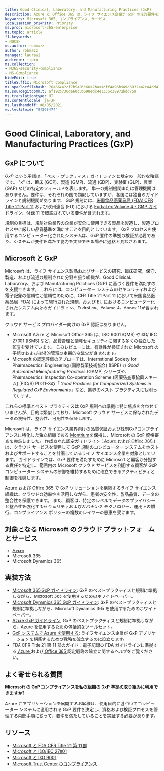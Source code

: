 ```yaml
---
title: Good Clinical, Laboratory, and Manufacturing Practices (GxP)
description: Azure と Office 365 は、ライフ サイエンス企業が GxP の法的要件を満たすのに役立ちます。
keywords: Microsoft 365、コンプライアンス、サービス
localization_priority: Priority
ms.prod: microsoft-365-enterprise
ms.topic: article
f1.keywords:
- NOCSH
ms.author: robmazz
author: robmazz
manager: laurawi
audience: itpro
ms.collection:
- M365-security-compliance
- MS-Compliance
hideEdit: true
titleSuffix: Microsoft Compliance
ms.openlocfilehash: 76a66ea2cf7b5483c68a2baa0cff4e96b949d3932aa7ca4dd41209ff0cc363ac
ms.sourcegitcommit: af1925730de60c3b698edc4e1355c38972bdd759
ms.translationtype: HT
ms.contentlocale: ja-JP
ms.lasthandoff: 08/05/2021
ms.locfileid: "54293474"
---
```

# <a name="good-clinical-laboratory-and-manufacturing-practices-gxp"></a>Good Clinical, Laboratory, and Manufacturing Practices (GxP)

## <a name="about-gxp"></a>GxP について

*GxP* という用語は、「ベスト プラクティス」ガイドラインと規定の一般的な略語です。 "x" は、臨床 (GCP)、製造 (GMP)、流通 (GDP)、実験室 (GLP)、農業 (GAP) などの特定のフィールドを表します。 単一の規制機関または管理機関はありません。要件は、それぞれの国で類似していますが、各国には独自のガイドラインと規制機関があります。 GxP 規制には、[米国食品医薬品局 (FDA) CFR Title 21 Part 11](https://aka.ms/FDA-CFR) および欧州連合 (EU) における [EudraLex Volume 4 - GMP ガイドライン、付録 11](https://ec.europa.eu/health/documents/eudralex/vol-4_en) で概説されている要件が含まれます。

規制の目標は、規制対象業界の企業が安全に使用できる製品を製造し、製造プロセス中に厳しい品質基準を満たすことを目的としています。 GxP プロセスを使用するコンピューター化されたシステムは、GxP 要件の準拠の検証が必要であり、システムが要件を満たす能力を実証できる場合に適格と見なされます。

## <a name="microsoft-and-gxp"></a>Microsoft と GxP

Microsoft は、ライフ サイエンス製品およびサービスの研究、臨床研究、保守、製造、および流通の規制された分野を扱う組織が、Good Clinical、Laboratory、および Manufacturing Practices (GxP) に基づく要件を満たすのを支援できます。 これらには、コンピューター システムのセキュリティおよび電子記録の信頼性と信頼性のために、CFR Title 21 Part 11 において米国食品医薬品局 (FDA) によって施行された規制、および EU におけるコンピューター化されたシステム向けのガイドライン、EudraLex、Volume 4、Annex 11が含まれます。

クラウド サービス プロバイダー向けの GxP 認証はありません。

- Microsoft Azure と Microsoft Office 365 は、ISO 9001 (QMS) やISO/ IEC 27001 (ISMS) など、品質管理と情報セキュリティに関する多くの独立した監査を受けています。 このレビューには、有効性が検証された Microsoft の手続きおよび技術的管理の定期的な監査が含まれます。
- Microsoft の認定評価のアプローチは、International Society for Pharmaceutical Engineering (国際製薬技術協会) (ISPE) の *Good Automated Manufacturing Practices* (GAMP) シリーズや、Pharmaceutical Inspection Co-operation Scheme (医薬品査察協同スキーム) (PIC/S) PI 011-3の「 *Good Practices for Computerized Systems in Regulated GxP Environments*」など、業界のベスト プラクティスにも則っています。

これらの標準とベスト プラクティスは GxP 規制への準拠に特に焦点を合わせていませんが、目的は類似しており、Microsoft クラウド サービスに保存されたデータの機密性、整合性、可用性を保証します。

Microsoft は、ライフ サイエンス業界向けの品質保証および規制GxPコンプライアンスに特化した独立組織である [Montrium](https://www.montrium.com/)を保持し、Microsoft の GxP 資格審査を実施しました。 作成された認定ガイドライン ([ Azure ](https://aka.ms/gxpcompliance)および[ Office 365 ](https://aka.ms/o365-qualification-guideline)) は、クラウド サービスを使用して GxP 規制のコンピューター システムをホストおよびサポートすることを計画しているライフ サイエンス企業を対象としています。 ガイドラインでは、GxP 要件を満たすために Microsoft と顧客が分担する責任を特定し、範囲内の Microsoft クラウド サービスを利用する顧客が GxP コンピューター システムの制御を維持するために確立できるアクティビティと制御を推奨します。

Azure および Office 365 で GxP ソリューションを構築するライフ サイエンス組織は、クラウドの効率性を活用しながら、患者の安全性、製品品質、データの整合性を保護できます。 また、顧客は、特定のレベルでデータのプライバシーと整合性を強化するセキュリティおよびガバナンス テクノロジー、運用上の慣行、コンプライアンス ポリシーの複数のレイヤーの恩恵を受けます。

## <a name="microsoft-in-scope-cloud-platforms--services"></a>対象となる Microsoft のクラウド プラットフォームとサービス

- [Azure](https://aka.ms/AzureCompliance)
- Microsoft 365
- Microsoft Dynamics 365

## <a name="how-to-implement"></a>実装方法

- [Microsoft 365 GxP ガイドライン](../downloads/microsoft-365-gxp-guidelines-july-2020.pdf): GxP のベストプラクティスと規制に準拠しながら、Microsoft 365 を使用するためのホワイトペーパー。
- [Microsoft Dynamics 365 GxP ガイドライン](https://servicetrust.microsoft.com/ViewPage/MSComplianceGuide?command=Download&downloadType=Document&downloadId=fb579b09-0874-4197-a97e-a25992383482&docTab=4ce99610-c9c0-11e7-8c2c-f908a777fa4d_Compliance_Guides): GxP のベストプラクティスと規制に準拠しながら、Microsoft Dynamics 365 を使用するためのホワイトペーパー。
- [Azure GxP ガイドライン](https://aka.ms/gxpcompliance): GxP のベストプラクティスと規制に準拠しながら、Azure を使用するための包括的なツールセット。
- [GxP システムで Azure を使用する](https://aka.ms/GXP-Azure-Strategies): ライフサイエンス企業が GxP アプリケーションを構築するための戦略を確立するのに役立ちます。
- FDA CFR Title 21 第 11 部のガイド：電子記録の FDA ガイドラインに準拠する[ Azure ](https://aka.ms/Azure-FDA-Guidelines)および[ Office 365 ](https://aka.ms/o365-qualification-guideline)認定戦略の確立に関するヘルプをご覧ください。

## <a name="frequently-asked-questions"></a>よく寄せられる質問

**Microsoft の GxP コンプライアンスを私の組織の GxP 準拠の取り組みに利用できますか?**

Azure にアプリケーションを展開するお客様は、使用目的に基づいてコンピューター システムに適用される GxP 要件を決定し、資格および検証プロセスを管理する内部手順に従って、要件を満たしていることを実証する必要があります。

## <a name="resources"></a>リソース

- [Microsoft と FDA CFR Title 21 第 11 部](offering-fda-cfr-title-21-part-11.md)
- [Microsoft と ISO/IEC 27001](offering-iso-27001.md)
- [Microsoft と ISO 9001](offering-iso-9001.md)
- [Microsoft Trust Center のコンプライアンス](https://www.microsoft.com/trust-center/compliance/compliance-overview)
